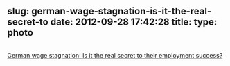 slug: german-wage-stagnation-is-it-the-real-secret-to
date: 2012-09-28 17:42:28
title: 
type: photo
---

<a href="http://www.slate.com/blogs/moneybox/2012/09/25/german_wage_stagnation_is_it_the_real_secret_to_their_employment_success_.html"><img src="{{@asset.url swerner/tumblr/2012-09-28-german-wage-stagnation-is-it-the-real-secret-to-ed4b469bb0.jpeg}}" alt=""/></a>

[German wage stagnation: Is it the real secret to their employment success?](http://www.slate.com/blogs/moneybox/2012/09/25/german_wage_stagnation_is_it_the_real_secret_to_their_employment_success_.html)
